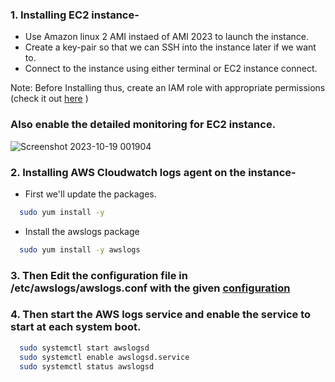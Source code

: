 ### 1. Installing EC2 instance-
- Use Amazon linux 2 AMI instaed of AMI 2023 to launch the instance.
- Create a key-pair so that we can SSH into the instance later if we want to.
- Connect to the instance using either terminal or EC2 instance connect.

Note: Before Installing thus, create an IAM role with appropriate permissions (check it out [here](https://github.com/warlock601/AWS/tree/f1f1007c71278027256bf98443dcbac9b08a5c68/Logging%2C%20Monitoring%20and%20Storage%20solution%20for%20EC2%20instances/IAM%20role) )
### Also enable the detailed monitoring for EC2 instance.
![Screenshot 2023-10-19 001904](https://github.com/warlock601/AWS/assets/32487715/64fb26c1-f675-4eba-981e-823707dec664)

### 2. Installing AWS Cloudwatch logs agent on the instance-
- First we'll update the packages.

```bash
  sudo yum install -y
```

- Install the awslogs package

```bash
  sudo yum install -y awslogs
```
### 3. Then Edit the configuration file in /etc/awslogs/awslogs.conf with the given [configuration](https://github.com/warlock601/AWS/blob/f124012071a0ca6b14204019d9b28ca613366404/Logging%2C%20Monitoring%20and%20Storage%20solution%20for%20EC2%20instances/EC2%20instance/configuration.txt)
### 4. Then start the AWS logs service and enable the service to start at each system boot.
```bash
  sudo systemctl start awslogsd
  sudo systemctl enable awslogsd.service
  sudo systemctl status awslogsd
```
